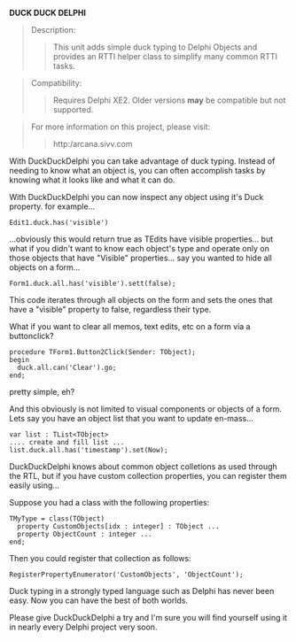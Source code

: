 **DUCK DUCK DELPHI**

> Description:
> > This unit adds simple duck typing to Delphi Objects and
> > provides an RTTI helper class to simplify many common RTTI tasks.


> Compatibility:
> > Requires Delphi XE2.  Older versions **may** be compatible but not supported.


> For more information on this project, please visit:
> > http:/arcana.sivv.com

With DuckDuckDelphi you can take advantage of duck typing.  Instead of needing to know what an object is, you can often accomplish tasks by knowing what it looks like and what it can do.

With DuckDuckDelphi you can now inspect any object using it's Duck property.  for example...
```
Edit1.duck.has('visible') 
```
...obviously this would return true as TEdits have visible properties...  but what if you didn't want to know each object's type and operate only on those objects that have "Visible" properties... say you wanted to hide all objects on a form...
```
Form1.duck.all.has('visible').sett(false);
```
This code iterates through all objects on the form and sets the ones that have a "visible" property to false, regardless their type.

What if you want to clear all memos, text edits, etc on a form via a buttonclick?
```
procedure TForm1.Button2Click(Sender: TObject);
begin
  duck.all.can('Clear').go;
end;
```
pretty simple, eh?

And this obviously is not limited to visual components or objects of a form. Lets say you have an object list that you want to update en-mass...
```
var list : TList<TObject>
.... create and fill list ...
list.duck.all.has('timestamp').set(Now);
```
DuckDuckDelphi knows about common object colletions as used through the RTL, but if you have custom collection properties, you can register them easily using...

Suppose you had a class with the following properties:
```
TMyType = class(TObject)
  property CustomObjects[idx : integer] : TObject ...
  property ObjectCount : integer ... 
end;
```
Then you could register that collection as follows:
```
RegisterPropertyEnumerator('CustomObjects', 'ObjectCount');
```
Duck typing in a strongly typed language such as Delphi has never been easy.  Now you can have the best of both worlds.

Please give DuckDuckDelphi a try and I'm sure you will find yourself using it in nearly every Delphi project very soon.
